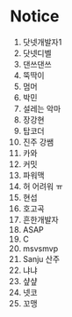 # Notice

1. 닷넷개발자1
2. 닷넷디벨
3. 댄쓰댄쓰
4. 뚝딱이
5. 멈머  
6. 박민
8. 설레는 악마
10. 장강현
12. 탑코더
13. 진주 강쌤
14. 카와
15. 커밋
16. 파워맥
17. 허 어려워 ㅠ
18. 현섭
19. 호고곡
21. 흔한개발자
22. ASAP
23. C
24. msvsmvp
25. Sanju 산주
27. 냐냐
28. 샾샾
29. 넷코
30. 꼬맹

